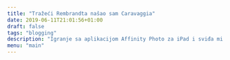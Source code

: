 ```yaml
---
title: "Tražeći Rembrandta našao sam Caravaggia"
date: 2019-06-11T21:01:56+01:00
draft: false
tags: "blogging"
description: "Igranje sa aplikacijom Affinity Photo za iPad i sviđa mi se. Iskreno, za moj fotografski hobi iPad je sve što mi treba."
menu: "main"
---
```

<img sizes="(max-width: 2053px) 100vw, 2053px" srcset="/es/photo/caravaggio/caravaggio_bv7rsi_c_scale,w_300.jpg 300w, /es/photo/caravaggio/caravaggio_bv7rsi_c_scale,w_675.jpg 675w, /es/photo/caravaggio/caravaggio_bv7rsi_c_scale,w_950.jpg 950w, /es/photo/caravaggio/caravaggio_bv7rsi_c_scale,w_1166.jpg 1166w, /es/photo/caravaggio/caravaggio_bv7rsi_c_scale,w_1357.jpg 1357w, /es/photo/caravaggio/caravaggio_bv7rsi_c_scale,w_1534.jpg 1534w, /es/photo/caravaggio/caravaggio_bv7rsi_c_scale,w_1695.jpg 1695w, /es/photo/caravaggio/caravaggio_bv7rsi_c_scale,w_1844.jpg 1844w, /es/photo/caravaggio/caravaggio_bv7rsi_c_scale,w_1991.jpg 1991w, /es/photo/caravaggio/caravaggio_bv7rsi_c_scale,w_2053.jpg 2053w" src="/es/photo/caravaggio/caravaggio_bv7rsi_c_scale,w_2053.jpg" alt="">